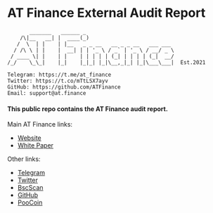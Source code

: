 # AT Finance External Audit Report

```
       _______   ______ _                            
    /\|__   __| |  ____(_)                           
   /  \  | |    | |__   _ _ __   __ _ _ __   ___ ___ 
  / /\ \ | |    |  __| | | '_ \ / _` | '_ \ / __/ _ \
 / ____ \| |    | |    | | | | | (_| | | | | (_|  __/
/_/    \_\_|    |_|    |_|_| |_|\__,_|_| |_|\___\___|  Est.2021

Telegram: https://t.me/at_finance
Twitter: https://t.co/mTtLSX7ayv
GitHub: https://github.com/ATFinance
Email: support@at.finance
```

#### This public repo contains the AT Finance audit report.

Main AT Finance links:
* [Website](https://at.finance/)
* [White Paper](https://github.com/ATFinance/Whitepaper/blob/main/WHITEPAPER.pdf)

Other links:
* [Telegram](https://t.me/at_finance)
* [Twitter](https://twitter.com/ATFinance_)
* [BscScan](https://bscscan.com/token/0x87eba250a34e7486eab140d89e2eb5d8d113ea2d)
* [GitHub](https://github.com/atfinance)
* [PooCoin](https://poocoin.app/tokens/0x87eba250a34e7486eab140d89e2eb5d8d113ea2d)
